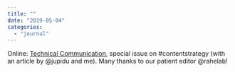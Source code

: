 ```yaml
---
title: ""
date: "2019-05-04"
categories: 
  - "journal"
---
```


Online: [Technical Communication](https://www.stc.org/techcomm/), special issue on #contentstrategy (with an article by @jupidu and me). Many thanks to our patient editor @rahelab!
